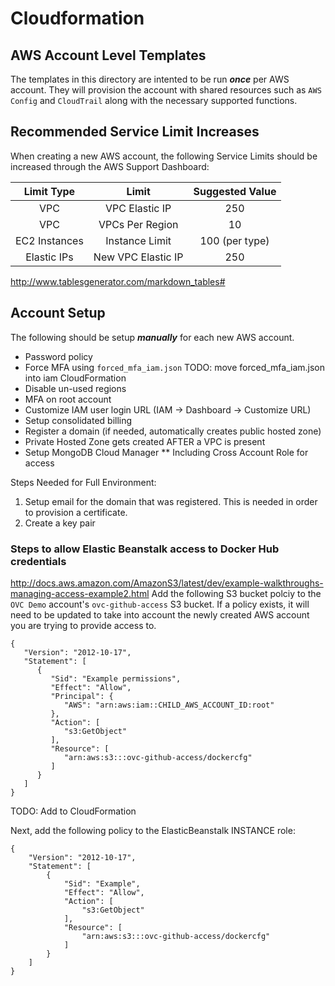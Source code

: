 # Cloudformation
## AWS Account Level Templates
The templates in this directory are intented to be run __*once*__ per AWS account.  They will provision the account with shared resources such as `AWS Config` and `CloudTrail` along with the necessary supported functions.

## Recommended Service Limit Increases
When creating a new AWS account, the following Service Limits should be increased through the AWS Support Dashboard:

|   Limit Type  |        Limit       | Suggested Value |
|:-------------:|:------------------:|:---------------:|
|      VPC      |   VPC Elastic IP   |       250       |
|      VPC      |   VPCs Per Region  |        10       |
| EC2 Instances |   Instance Limit   |  100 (per type) |
|  Elastic IPs  | New VPC Elastic IP |       250       |


http://www.tablesgenerator.com/markdown_tables#

## Account Setup
The following should be setup __*manually*__ for each new AWS account.
* Password policy
* Force MFA using `forced_mfa_iam.json` TODO: move forced_mfa_iam.json into iam CloudFormation
* Disable un-used regions
* MFA on root account
* Customize IAM user login URL (IAM -> Dashboard -> Customize URL)
* Setup consolidated billing
* Register a domain (if needed, automatically creates public hosted zone)
* Private Hosted Zone gets created AFTER a VPC is present
* Setup MongoDB Cloud Manager
** Including Cross Account Role for access

Steps Needed for Full Environment:
1. Setup email for the domain that was registered.  This is needed in order to provision a certificate.
1. Create a key pair

### Steps to allow Elastic Beanstalk access to Docker Hub credentials
http://docs.aws.amazon.com/AmazonS3/latest/dev/example-walkthroughs-managing-access-example2.html
Add the following S3 bucket polciy to the `OVC Demo` account's `ovc-github-access` S3 bucket.  If a policy exists, it will need to be updated to take into account the newly created AWS account you are trying to provide access to.

```
{
   "Version": "2012-10-17",
   "Statement": [
      {
         "Sid": "Example permissions",
         "Effect": "Allow",
         "Principal": {
            "AWS": "arn:aws:iam::CHILD_AWS_ACCOUNT_ID:root"
         },
         "Action": [
            "s3:GetObject"
         ],
         "Resource": [
            "arn:aws:s3:::ovc-github-access/dockercfg"
         ]
      }
   ]
}
```

TODO: Add to CloudFormation

Next, add the following policy to the ElasticBeanstalk INSTANCE role:
```
{
    "Version": "2012-10-17",
    "Statement": [
        {
            "Sid": "Example",
            "Effect": "Allow",
            "Action": [
                "s3:GetObject"
            ],
            "Resource": [
                "arn:aws:s3:::ovc-github-access/dockercfg"
            ]
        }
    ]
}
```
